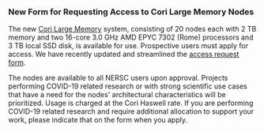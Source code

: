 ### New Form for Requesting Access to Cori Large Memory Nodes

The new [Cori Large Memory](https://docs.nersc.gov/systems/cori-largemem/)
system, consisting of 20 nodes each with 2 TB memory and two 16-core
3.0 GHz AMD EPYC 7302 (Rome) processors and 3 TB local SSD disk, is available
for use. Prospective users must apply for access. We have recently updated and 
streamlined the 
[access request form](https://nersc.servicenowservices.com/nav_to.do?uri=%2Fcom.glideapp.servicecatalog_cat_item_view.do%3Fv%3D1%26sysparm_id%3D7c79b5961bb750506c44ebdbac4bcb6e%26sysparm_link_parent%3De15706fc0a0a0aa7007fc21e1ab70c2f%26sysparm_catalog%3De0d08b13c3330100c8b837659bba8fb4%26sysparm_catalog_view%3Dcatalog_default%26sysparm_view%3Dcatalog_default).

The nodes are available to all NERSC users upon approval. Projects performing 
COVID-19 related research or with strong scientific use cases that have a need 
for the nodes' architectural characteristics will be prioritized. Usage is
charged at the Cori Haswell rate. If you are performing COVID-19 related
research and require additional allocation to support your work, please indicate
that on the form when you apply.
